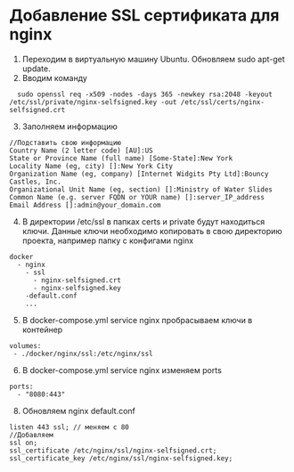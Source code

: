 # Добавление SSL сертификата для nginx

1. Переходим в виртуальную машину Ubuntu. Обновляем sudo apt-get update. 
2. Вводим команду
```
  sudo openssl req -x509 -nodes -days 365 -newkey rsa:2048 -keyout /etc/ssl/private/nginx-selfsigned.key -out /etc/ssl/certs/nginx-selfsigned.crt
```
3. Заполняем информацию
```
//Подставить свою информацию
Country Name (2 letter code) [AU]:US
State or Province Name (full name) [Some-State]:New York
Locality Name (eg, city) []:New York City
Organization Name (eg, company) [Internet Widgits Pty Ltd]:Bouncy Castles, Inc.
Organizational Unit Name (eg, section) []:Ministry of Water Slides
Common Name (e.g. server FQDN or YOUR name) []:server_IP_address
Email Address []:admin@your_domain.com
```
4. В директории /etc/ssl в папках certs и private будут находиться ключи. Данные ключи необходимо копировать в свою директорию проекта, например папку с конфигами nginx
```
docker
  - nginx
    - ssl
      - nginx-selfsigned.crt
      - nginx-selfsigned.key
    -default.conf
    ...
 ```
5. В docker-compose.yml service nginx пробрасываем ключи в контейнер
 ```
 volumes:
  - ./docker/nginx/ssl:/etc/nginx/ssl
```
6. В docker-compose.yml service nginx изменяем ports
```
ports:
  - "8080:443"
```
8. Обновляем nginx default.conf
```
listen 443 ssl; // меняем с 80
//Добавляем
ssl on;
ssl_certificate /etc/nginx/ssl/nginx-selfsigned.crt;
ssl_certificate_key /etc/nginx/ssl/nginx-selfsigned.key;
```
